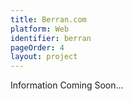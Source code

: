 ```yaml
---
title: Berran.com
platform: Web
identifier: berran
pageOrder: 4
layout: project
---
```


Information Coming Soon...